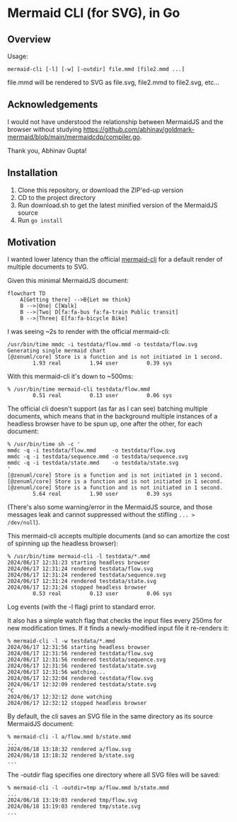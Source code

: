 # Mermaid CLI (for SVG), in Go

## Overview

Usage:

```
mermaid-cli [-l] [-w] [-outdir] file.mmd [file2.mmd ...]
```

file.mmd will be rendered to SVG as file.svg, file2.mmd to file2.svg, etc...

## Acknowledgements

I would not have understood the relationship between MermaidJS and the browser without studying <https://github.com/abhinav/goldmark-mermaid/blob/main/mermaidcdp/compiler.go>.

Thank you, Abhinav Gupta!

## Installation

1. Clone this repository, or download the ZIP'ed-up version
2. CD to the project directory
3. Run download.sh to get the latest minified version of the MermaidJS source
4. Run `go install`

## Motivation

I wanted lower latency than the official [mermaid-cli](https://github.com/mermaid-js/mermaid-cli) for a default render of multiple documents to SVG.

Given this minimal MermaidJS document:

```mermaid
flowchart TD
    A[Getting there] -->B{Let me think}
    B -->|One| C[Walk]
    B -->|Two| D[fa:fa-bus fa:fa-train Public transit]
    B -->|Three| E[fa:fa-bicycle Bike]
```

I was seeing ~2s to render with the official mermaid-cli:

```none
/usr/bin/time mmdc -i testdata/flow.mmd -o testdata/flow.svg
Generating single mermaid chart
[@zenuml/core] Store is a function and is not initiated in 1 second.
        1.93 real         1.94 user         0.39 sys
```

With this mermaid-cli it's down to ~500ms:

```none
% /usr/bin/time mermaid-cli testdata/flow.mmd
        0.51 real         0.13 user         0.06 sys
```

The official cli doesn't support (as far as I can see) batching multiple documents, which means that in the background multiple instances of a headless browser have to be spun up, one after the other, for each document:

```none
% /usr/bin/time sh -c '
mmdc -q -i testdata/flow.mmd     -o testdata/flow.svg
mmdc -q -i testdata/sequence.mmd -o testdata/sequence.svg
mmdc -q -i testdata/state.mmd    -o testdata/state.svg
'
[@zenuml/core] Store is a function and is not initiated in 1 second.
[@zenuml/core] Store is a function and is not initiated in 1 second.
[@zenuml/core] Store is a function and is not initiated in 1 second.
        5.64 real         1.90 user         0.39 sys
```

(There's also some warning/error in the MermaidJS source, and those messages leak and cannot suppressed without the stifling `... > /dev/null`).

This mermaid-cli accepts multiple documents (and so can amortize the cost of spinning up the headless browser):

```none
% /usr/bin/time mermaid-cli -l testdata/*.mmd
2024/06/17 12:31:23 starting headless browser
2024/06/17 12:31:24 rendered testdata/flow.svg
2024/06/17 12:31:24 rendered testdata/sequence.svg
2024/06/17 12:31:24 rendered testdata/state.svg
2024/06/17 12:31:24 stopped headless browser
        0.53 real         0.13 user         0.06 sys
```

Log events (with the -l flag) print to standard error.

It also has a simple watch flag that checks the input files every 250ms for new modification times.  If it finds a newly-modified input file it re-renders it:

```none
% mermaid-cli -l -w testdata/*.mmd
2024/06/17 12:31:56 starting headless browser
2024/06/17 12:31:56 rendered testdata/flow.svg
2024/06/17 12:31:56 rendered testdata/sequence.svg
2024/06/17 12:31:56 rendered testdata/state.svg
2024/06/17 12:31:56 watching...
2024/06/17 12:32:04 rendered testdata/flow.svg
2024/06/17 12:32:09 rendered testdata/state.svg
^C
2024/06/17 12:32:12 done watching
2024/06/17 12:32:12 stopped headless browser
```

By default, the cli saves an SVG file in the same directory as its source MermaidJS document:

```none
% mermaid-cli -l a/flow.mmd b/state.mmd
...
2024/06/18 13:18:32 rendered a/flow.svg
2024/06/18 13:18:32 rendered b/state.svg
...
```

The -outdir flag specifies one directory where all SVG files will be saved:

```none
% mermaid-cli -l -outdir=tmp a/flow.mmd b/state.mmd
...
2024/06/18 13:19:03 rendered tmp/flow.svg
2024/06/18 13:19:03 rendered tmp/state.svg
...
```
